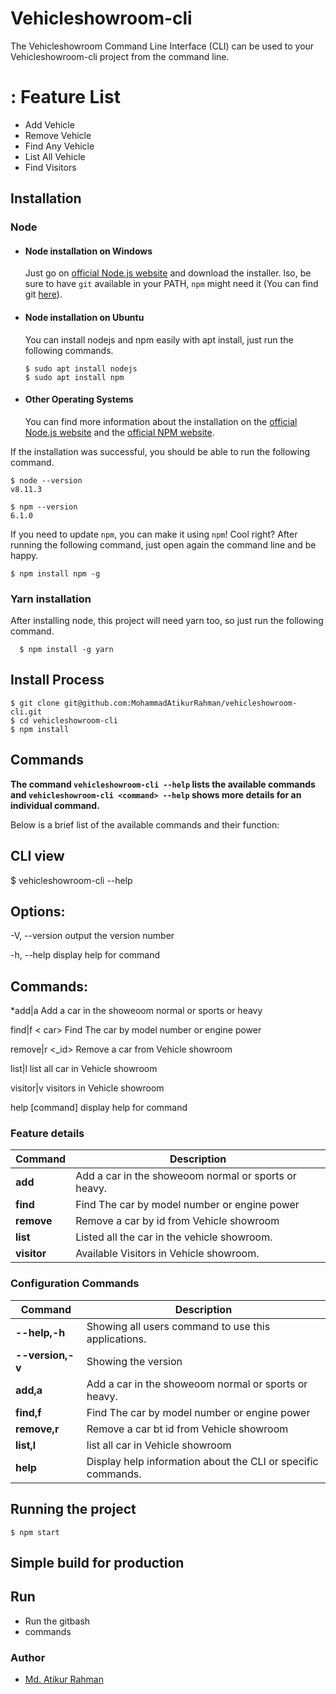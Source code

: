 # Vehicleshowroom-cli

The Vehicleshowroom Command Line Interface (CLI) can be used to your Vehicleshowroom-cli project from the command line.

# : Feature List

- Add Vehicle
- Remove Vehicle
- Find Any Vehicle
- List All Vehicle
- Find Visitors

## Installation

### Node

- #### Node installation on Windows

  Just go on [official Node.js website](https://nodejs.org/) and download the installer.
  lso, be sure to have `git` available in your PATH, `npm` might need it (You can find git [here](https://git-scm.com/)).

- #### Node installation on Ubuntu

  You can install nodejs and npm easily with apt install, just run the following commands.

      $ sudo apt install nodejs
      $ sudo apt install npm

- #### Other Operating Systems
  You can find more information about the installation on the [official Node.js website](https://nodejs.org/) and the [official NPM website](https://npmjs.org/).

If the installation was successful, you should be able to run the following command.

    $ node --version
    v8.11.3

    $ npm --version
    6.1.0

If you need to update `npm`, you can make it using `npm`! Cool right? After running the following command, just open again the command line and be happy.

    $ npm install npm -g

###

### Yarn installation

After installing node, this project will need yarn too, so just run the following command.

      $ npm install -g yarn

## Install Process

    $ git clone git@github.com:MohammadAtikurRahman/vehicleshowroom-cli.git
    $ cd vehicleshowroom-cli
    $ npm install

## Commands

**The command `vehicleshowroom-cli --help` lists the available commands and `vehicleshowroom-cli <command> --help` shows more details for an individual command.**

Below is a brief list of the available commands and their function:

## CLI view

$ vehicleshowroom-cli --help

## Options:

-V, --version output the version number

-h, --help display help for command

## Commands:

\*add|a Add a car in the showeoom normal or sports or heavy

find|f < car> Find The car by model number or engine power

remove|r <\_id> Remove a car from Vehicle showroom

list|l list all car in Vehicle showroom

visitor|v visitors in Vehicle showroom

help [command] display help for command

### Feature details

| Command     | Description                                          |
| ----------- | ---------------------------------------------------- |
| **add**     | Add a car in the showeoom normal or sports or heavy. |
| **find**    | Find The car by model number or engine power         |
| **remove**  | Remove a car by id from Vehicle showroom             |
| **list**    | Listed all the car in the vehicle showroom.          |
| **visitor** | Available Visitors in Vehicle showroom.              |

### Configuration Commands

| Command          | Description                                                  |
| ---------------- | ------------------------------------------------------------ |
| **--help,-h**    | Showing all users command to use this applications.          |
| **--version,-v** | Showing the version                                          |
| **add,a**        | Add a car in the showeoom normal or sports or heavy.         |
| **find,f**       | Find The car by model number or engine power                 |
| **remove,r**     | Remove a car bt id from Vehicle showroom                     |
| **list,l**       | list all car in Vehicle showroom                             |
| **help**         | Display help information about the CLI or specific commands. |

## Running the project

    $ npm start

## Simple build for production

## Run

- Run the gitbash
- commands

### Author

- [Md. Atikur Rahman](https://github.com/MohammadAtikurRahman)
